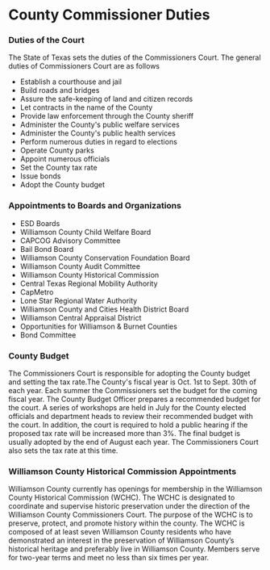 # County Commissioner Duties

### Duties of the Court
The State of Texas sets the duties of the Commissioners Court. The general duties of Commissioners Court are as follows

* Establish a courthouse and jail
* Build roads and bridges
* Assure the safe-keeping of land and citizen records
* Let contracts in the name of the County
* Provide law enforcement through the County sheriff
* Administer the County's public welfare services
* Administer the County's public health services
* Perform numerous duties in regard to elections
* Operate County parks
* Appoint numerous officials
* Set the County tax rate
* Issue bonds
* Adopt the County budget

### Appointments to Boards and Organizations
* ESD Boards
* Williamson County Child Welfare Board
* CAPCOG Advisory Committee
* Bail Bond Board
* Williamson County Conservation Foundation Board
* Williamson County Audit Committee
* Williamson County Historical Commission
* Central Texas Regional Mobility Authority
* CapMetro
* Lone Star Regional Water Authority
* Williamson County and Cities Health District Board
* Williamson Central Appraisal District
* Opportunities for Williamson & Burnet Counties
* Bond Committee
 
### County Budget
The Commissioners Court is responsible for adopting the County budget and setting the tax rate.The County's fiscal year is Oct. 1st to Sept. 30th of each year. Each summer the Commissioners set the budget for the coming fiscal year. The County Budget Officer prepares a recommended budget for the court. A series of workshops are held in July for the County elected officials and department heads to review their recommended budget with the court. In addition, the court is required to hold a public hearing if the proposed tax rate will be increased more than 3%. The final budget is usually adopted by the end of August each year. The Commissioners Court also sets the tax rate at this time. 
 
### Williamson County Historical Commission Appointments
Williamson County currently has openings for membership in the Williamson County Historical Commission (WCHC). The WCHC is designated to coordinate and supervise historic preservation under the direction of the Williamson County Commissioners Court. The purpose of the WCHC is to preserve, protect, and promote history within the county. The WCHC is composed of at least seven Williamson County residents who have demonstrated an interest in the preservation of Williamson County’s historical heritage and preferably live in Williamson County. Members serve for two-year terms and meet no less than six times per year. 
